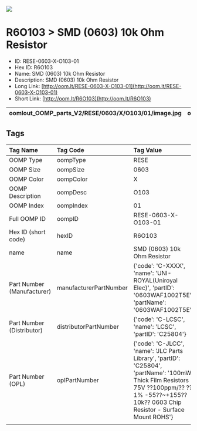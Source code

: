 


  
![][im]
# R6O103 > SMD (0603) 10k Ohm Resistor

- ID: RESE-0603-X-O103-01
- Hex ID: R6O103
- Name: SMD (0603) 10k Ohm Resistor
- Description: SMD (0603) 10k Ohm Resistor
- Long Link: [http://oom.lt/RESE-0603-X-O103-01](http://oom.lt/RESE-0603-X-O103-01)
- Short Link: [http://oom.lt/R6O103](http://oom.lt/R6O103)
  

|oomlout_OOMP_parts_V2/RESE/0603/X/O103/01/image.jpg|oomlout_OOMP_parts_V2/RESE/0603/X/O103/01/image_BOTTOM.jpg|oomlout_OOMP_parts_V2/RESE/0603/X/O103/01/image_RE.jpg||
| :---: | :---: | :---: | :---: |

## Tags
  

|Tag Name|Tag Code|Tag Value|
| :--- | :--- | :--- |
|OOMP Type|oompType|RESE|
|OOMP Size|oompSize|0603|
|OOMP Color|oompColor|X|
|OOMP Description|oompDesc|O103|
|OOMP Index|oompIndex|01|
|Full OOMP ID|oompID|RESE-0603-X-O103-01|
|Hex ID (short code)|hexID|R6O103|
|name|name|SMD (0603) 10k Ohm Resistor|
|Part Number (Manufacturer)|manufacturerPartNumber|{'code': 'C-XXXX', 'name': 'UNI-ROYAL(Uniroyal Elec)', 'partID': '0603WAF1002T5E', 'partName': '0603WAF1002T5E'}|
|Part Number (Distributor)|distributorPartNumber|{'code': 'C-LCSC', 'name': 'LCSC', 'partID': 'C25804'}|
|Part Number (OPL)|oplPartNumber|{'code': 'C-JLCC', 'name': 'JLC Parts Library', 'partID': 'C25804', 'partName': '100mW Thick Film Resistors 75V ??100ppm/?? ??1% -55??~+155?? 10k?? 0603  Chip Resistor - Surface Mount ROHS'}|
||||



[im]: RESE/0603/X/O103/01/image_450.jpg
